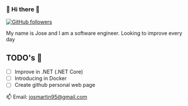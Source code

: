 ### 👋 Hi there 👋
[![GitHub followers](https://img.shields.io/github/followers/jrio95.svg?style=social&label=Follow&maxAge=2592000)](https://github.com/jrio95?tab=followers)

My name is Jose and I am a software engineer. Looking to improve every day

## TODO's 🌱
- [ ] Improve in .NET (.NET Core)
- [ ] Introducing in Docker
- [ ] Create github personal web page

📫 Email: josmartin95@gmail.com
<!--
**jrio95/jrio95** is a ✨ _special_ ✨ repository because its `README.md` (this file) appears on your GitHub profile.

Here are some ideas to get you started:

- 🔭 I’m currently working on ...
- 🌱 I’m currently learning ...
- 👯 I’m looking to collaborate on ...
- 🤔 I’m looking for help with ...
- 💬 Ask me about ...
- 📫 How to reach me: ...
- 😄 Pronouns: ...
- ⚡ Fun fact: ...
-->
